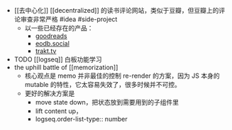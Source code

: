 - [[去中心化]] [[decentralized]] 的读书评论网站，类似于豆瓣，但豆瓣上的评论审查非常严格 #idea #side-project
	- 以一些已经存在的产品：
		- [goodreads](https://www.goodreads.com/)
		- [eodb.social](https://t.co/lgpO79f5tH)
		- [trakt.tv](https://t.co/qtca54JNFo)
- TODO [[logseq]] 白板功能学习
- the uphill battle of [[memorization]]
	- 核心观点是 memo 并非最佳的控制 re-render 的方案，因为 JS 本身的 mutable 的特性，它太容易失效了，很多时候并不可控。
	- 更好的解决方案是
		- move state down，把状态放到需要用到的子组件里
		- lift content up，
		- logseq.order-list-type:: number